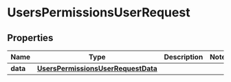 

# UsersPermissionsUserRequest


## Properties

| Name | Type | Description | Notes |
|------------ | ------------- | ------------- | -------------|
|**data** | [**UsersPermissionsUserRequestData**](UsersPermissionsUserRequestData.md) |  |  |



